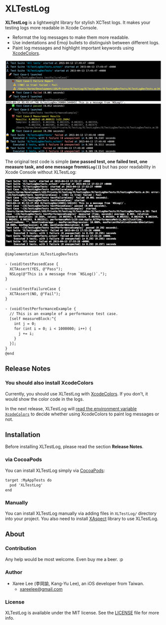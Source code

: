 # XLTestLog

**XLTestLog** is a lightweight library for stylish XCTest logs. It makes your testing logs more readable in Xcode Console.

 - Reformat the log messages to make them more readable.
 - Use indentations and Emoji bullets to distinguish between different logs.
 - Paint log messages and highlight important keywords using [XcodeColors].

![](./Docs/Images/withXLTestLog.png)

The original test code is simple **(one passed test, one failed test, one measure task, and one message from`NSLog()`)** but has poor readability in Xcode Console without XLTestLog:

![](./Docs/Images/withoutXLTestLog.png)

```objc
@implementation XLTestLogDevTests

- (void)testPassedCase {
  XCTAssert(YES, @"Pass");
  NSLog(@"This is a message from `NSLog()`.");
}

- (void)testFailureCase {
  XCTAssert(NO, @"Fail");
}

- (void)testPerformanceExample {
  // This is an example of a performance test case.
  [self measureBlock:^{
    int j = 0;
    for (int i = 0; i < 1000000; i++) {
      j += i;
    }
  }];
}
@end
```


## Release Notes

### You should also install XcodeColors

Currently, you should use XLTestLog with [XcodeColors]. If you don't, it would show the color code in the logs.

In the next release, XLTestLog will [read the environment variable `XcodeColors`](https://github.com/robbiehanson/XcodeColors#option-1-manual-use--custom-macros) to decide whether using XcodeColors to paint log messages or not.



## Installation

Before installing XLTestLog, please read the section **Release Notes**.

### via CocoaPods

You can install XLTestLog simply via [CocoaPods]:

```
target :MyAppTests do
  pod 'XLTestLog'
end
```


### Manually

You can install XLTestLog manually via adding files in `XLTestLog/` directory into your project. You also need to install [XAspect] library to use XLTestLog.



## About

### Contribution

Any help would be most welcome. Even buy me a beer. :p


### Author
* Xaree Lee (李岡諭, Kang-Yu Lee), an iOS developer from Taiwan.
    - <xareelee@gmail.com>


### License
XLTestLog is available under the MIT license. See the [LICENSE] file for more info.



[CocoaPods]: https://cocoapods.org
[XcodeColors]: https://github.com/robbiehanson/XcodeColors
[XAspect]: https://github.com/xareelee/XAspect
[LICENSE]: ./LICENSE.md
